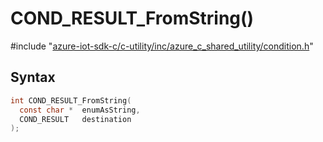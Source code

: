 # COND_RESULT_FromString()

\#include "[azure-iot-sdk-c/c-utility/inc/azure_c_shared_utility/condition.h](../iot-c-ref-condition-h.md)"  

## Syntax

```C
int COND_RESULT_FromString(
  const char *  enumAsString,
  COND_RESULT   destination
);
```

